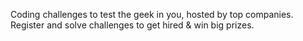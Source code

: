 Coding challenges to test the geek in you, hosted by top companies. Register and solve challenges to get hired & win big prizes.
